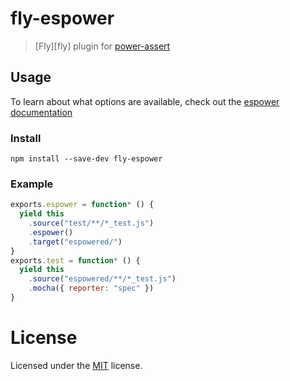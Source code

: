 # fly-espower

> [Fly][fly] plugin for [power-assert](https://github.com/power-assert-js/power-assert)

## Usage
To learn about what options are available, check out the [espower documentation](https://github.com/power-assert-js/espower#options)

### Install

```
npm install --save-dev fly-espower
```

### Example

```js
exports.espower = function* () {
  yield this
    .source("test/**/*_test.js")
    .espower()
    .target("espowered/")
}
exports.test = function* () {
  yield this
    .source("espowered/**/*_test.js")
    .mocha({ reporter: "spec" })
}


```

# License

Licensed under the [MIT](http://twada.mit-license.org/) license.
